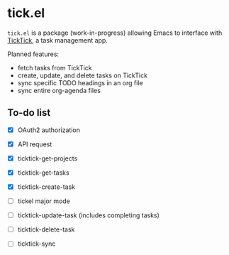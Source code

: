 # tick.el
`tick.el` is a package (work-in-progress) allowing Emacs to interface with [TickTick](https://ticktick.com), a task management app.

Planned features:
 - fetch tasks from TickTick
 - create, update, and delete tasks on TickTick
 - sync specific TODO headings in an org file
 - sync entire org-agenda files

## To-do list
- [x] OAuth2 authorization
- [x] API request
- [x] ticktick-get-projects
- [x] ticktick-get-tasks
- [x] ticktick-create-task
- [ ] tickel major mode
- [ ] ticktick-update-task (includes completing tasks)
- [ ] ticktick-delete-task
- [ ] ticktick-sync

